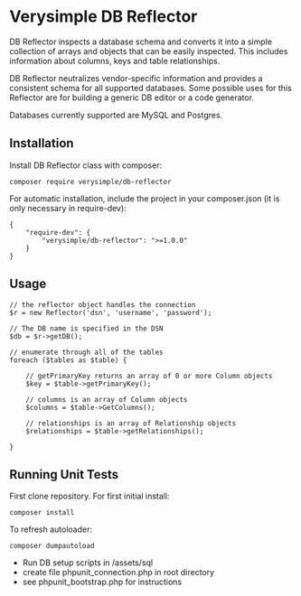 # Verysimple DB Reflector

DB Reflector inspects a database schema and converts it into a simple collection of arrays and objects that can be easily inspected. This includes information about columns, keys and table relationships.

DB Reflector neutralizes vendor-specific information and provides a consistent schema for all supported databases. Some possible uses for this Reflector are for building a generic DB editor or a code generator.

Databases currently supported are MySQL and Postgres.

## Installation

Install DB Reflector class with composer:

	composer require verysimple/db-reflector

For automatic installation, include the project in your composer.json (it is only necessary in require-dev):

	{
		"require-dev": {
			"verysimple/db-reflector": ">=1.0.0"
		}
	}

## Usage

	// the reflector object handles the connection
	$r = new Reflector('dsn', 'username', 'password');
	
	// The DB name is specified in the DSN
	$db = $r->getDB();
    	
    // enumerate through all of the tables
    foreach ($tables as $table) {

		// getPrimaryKey returns an array of 0 or more Column objects
    	$key = $table->getPrimaryKey();
    	
    	// columns is an array of Column objects
    	$columns = $table->GetColumns();
    	
    	// relationships is an array of Relationship objects
    	$relationships = $table->getRelationships();

    }

## Running Unit Tests

First clone repository. For first initial install:

	composer install

To refresh autoloader:

	composer dumpautoload

* Run DB setup scripts in /assets/sql
* create file phpunit_connection.php in root directory
* see phpunit_bootstrap.php for instructions